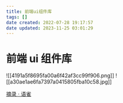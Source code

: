 ```yaml
---
title: 前端ui组件库
tags: []
date created: 2022-07-28 19:17:57
date updated: 2023-11-25 03:01:29
---
```


# 前端 ui 组件库

![[4191a5f8695fa00a6f42af3cc99f906.png]] ![[a30ae1ae6fa7397a0415805fba10c58.jpg]]

[摘录 · 语雀](https://www.yuque.com/docs/share/5eced5d5-2c63-4232-a56f-23dc103551ba?#)
